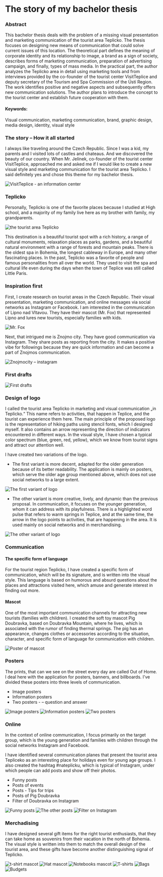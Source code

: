 # The story of my bachelor thesis

### Abstract
This bachelor thesis deals with the problem of a missing visual presentation and marketing communication of the tourist area Teplicko. The thesis focuses on designing new means of communication that could solve current issues of this location. The theoretical part defines the meaning of corporate identity and its relationship to image, a brand as a sign of society, describes forms of marketing communication, preparation of advertising campaign, and finally, types of mass media. In the practical part, the author analyzes the Teplicko area in detail using marketing tools and from interviews provided by the co-founder of the tourist center VisitTeplice and deputy secretary of the Tourism and Spa Commission of the Ústí Region. The work identifies positive and negative aspects and subsequently offers new communication solutions. The author plans to introduce the concept to the tourist center and establish future cooperation with them.

#### Keywords:

Visual communication, marketing communication, brand, graphic design, media design, identity, visual style

### The story – How it all started
I always like traveling around the Czech Republic. Since I was a kid, my parents and I visited lots of castles and chateaus. And we discovered the beauty of our country. When Mr. Jelínek, co-founder of the tourist center VisitTeplice, approached me and asked me if I would like to create a new visual style and marketing communication for the tourist area Teplicko. I said definitely yes and chose this theme for my bachelor thesis. 

![VisitTeplice - an information center](img/visitteplice.jpg)

### Teplicko
Personally, Teplicko is one of the favorite places because I studied at High school, and a majority of my family live here as my brother with family, my grandparents.

![the tourist area Teplicko](img/teplicko.jpg)

This destination is a beautiful tourist spot with a rich history, a range of cultural monuments, relaxation places as parks, gardens, and a beautiful natural environment with a range of forests and mountain peaks. There is the oldest spa in Bohemia, the longest cableway in Europe, and many other fascinating places. In the past, Teplicko was a favorite of people and famous personalities from all over the world. They used to visit the spa and cultural life even during the days when the town of Teplice was still called Little Paris.

### Inspiration first
First, I create research on tourist areas in the Czech Republic. Their visual presentation, marketing communication, and online messages via social networks as Instagram or Facebook. I am interested in the communication of Lipno nad Vltavou. They have their mascot (Mr. Fox) that represented Lipno and lures new tourists, especially families with kids. 

![Mr. Fox](img/mr.fox.jpg)

Next, that intrigued me is Znojmo city. They have good communication via Instagram. They share posts as reporting from the city. It makes a positive vibe for followings because they are quick information and can become a part of Znojmos communication.

![Znojmocity – instagram](img/znojmocity_instagram.jpg)

### First drafts

![First drafts](img/first_drafts.jpg)

### Design of logo
I called the tourist area Teplicko in marketing and visual communication „in Teplicko.“ This name refers to activities, that happen in Teplice, and the tourist can experience them here. The main principle of the proposed logo is the representation of hiking paths using stencil fonts, which I designed myself. It also contains an arrow representing the direction of indicators encountered in different ways. In the visual style, I have chosen a typical color spectrum (blue, green, red, yellow), which we know from tourist signs and attract our attention well.

I have created two variations of the logo.

- The first variant is more decent, adapted for the older generation because of its better readability. The application is mainly on posters, which serve the older age group mentioned above, which does not use social networks to a large extent.

![The first variant of logo](img/first_logo.jpg)

- The other variant is more creative, lively, and dynamic than the previous proposal. In communication, it focuses on the younger generation, whom it can address with its playfulness. There is a highlighted word pulse that refers to warm springs in Teplice, and at the same time, the arrow in the logo points to activities, that are happening in the area. It is used mainly on social networks and in merchandising.

![The other variant of logo](img/other_logo.jpg)

### Communication
#### The specific form of language
For the tourist region Teplicko, I have created a specific form of communication, which will be its signature, and is written into the visual style. This language is based on humorous and absurd questions about the places and attractions visited here, which amuse and generate interest in finding out more.

#### Mascot
One of the most important communication channels for attracting new tourists (families with children). I created the soft toy mascot Pig Doubravka, based on Doubravka Mountain, where he lives, which is associated with the rumor of finding thermal springs. The pig has an appearance, changes clothes or accessories according to the situation, character, and specific form of language for communication with children.

![Poster of mascot](img/poster_mascot.jpg)

### Posters
The prints, that can we see on the street every day are called Out of Home. I deal here with the application for posters, banners, and billboards. I've divided these posters into three levels of communication.

- Image posters
- Information posters
- Two posters - – question and answer 

![Image posters](img/image_posters.jpg)
![Information posters](img/info_poster.jpg)
![Two posters](img/banners.jpg)

### Online
In the context of online communication, I focus primarily on the target group, which is the young generation and families with children through the social networks Instagram and Facebook.

I have identified several communication planes that present the tourist area Tepliceko as an interesting place for holidays even for young age groups. I also created the hashtag #nateplicku, which is typical of Instagram, under which people can add posts and show off their photos.

- Funny posts
- Posts of events
- Posts - Tips for trips
- Posts of Pig Doubravka
- Filter of Doubravka on Instagram

![Funny posts](img/posts-funny.jpg) 
![The other posts](img/intagram_posts.jpg)
![Filter on Instagram](img/filter_instagram.jpg)

### Merchadising
I have designed several gift items for the right tourist enthusiasts, that they can take home as souvenirs from their vacation in the north of Bohemia. The visual style is written into them to match the overall design of the tourist area, and these gifts have become another distinguishing signal of Teplicko.

![t-shirt mascot](img/t-shirt_mascot.jpg)
![Hat mascot](img/hat.jpg)
![Notebooks mascot](img/notebooks.jpg)
![T-shirts](img/t-shirts.jpg)
![Bags](img/bags.jpg)
![Budgets](img/budgets.jpg)
